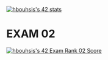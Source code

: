 [![hbouhsis's 42 stats](https://badge42.vercel.app/api/v2/cl29vc1bv000609lcs2fvnfn6/stats?cursusId=21&coalitionId=78)](https://github.com/JaeSeoKim/badge42)
# EXAM 02
[![hbouhsis's 42 Exam Rank 02 Score](https://badge42.vercel.app/api/v2/cl29vc1bv000609lcs2fvnfn6/project/2437635)](https://github.com/JaeSeoKim/badge42)
